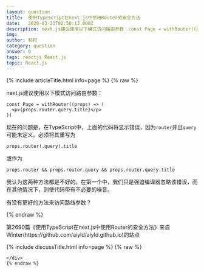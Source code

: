 ```yaml
---
layout: question
title:  使用TypeScript在next.js中使用Router的安全方法
date:   2020-03-23T02:50:13.000Z
description: next.js建议使用以下模式访问路由参数：const Page = withRouter((props) => (  <p>{props.rout...
img: 
author: 村村
category: question
answer: 0
tags: reactjs React.js
topic: React.js
---
```

<div class="article-root">
  <div class="article">
    {% include articleTitle.html info=page %}
    {% raw %}
    <div class="article-content"><p><font style="vertical-align: inherit;"><font style="vertical-align: inherit;">next.js建议使用以下模式访问路由参数：</font></font></p>

<pre><code>const Page = withRouter((props) =&gt; (<font></font>
  &lt;p&gt;{props.router.query.title}&lt;/p&gt;<font></font>
))<font></font>
</code></pre>

<p><font style="vertical-align: inherit;"><font style="vertical-align: inherit;">现在的问题是，在TypeScript中，上面的代码将显示错误，因为</font></font><code>router</code><font style="vertical-align: inherit;"><font style="vertical-align: inherit;">并且</font></font><code>query</code><font style="vertical-align: inherit;"><font style="vertical-align: inherit;">可能未定义。</font><font style="vertical-align: inherit;">必须将其重写为</font></font></p>

<p><code>props.router!.query!.title</code> </p>

<p><font style="vertical-align: inherit;"><font style="vertical-align: inherit;">或作为 </font></font></p>

<p><code>props.router &amp;&amp; props.router.query &amp;&amp; props.router.query.title</code></p>

<p><font style="vertical-align: inherit;"><font style="vertical-align: inherit;">我认为这两种方法都是不好的。</font><font style="vertical-align: inherit;">在第一个中，我们只是强迫编译器忽略该错误，而在其他情况下，则使代码带有不必要的噪音。</font></font></p>

<p><font style="vertical-align: inherit;"><font style="vertical-align: inherit;">有没有更好的方法来访问路线参数？</font></font></p></div>
    {% endraw %}
  </div>
  <p class="winter_mark">第2690篇《使用TypeScript在next.js中使用Router的安全方法》来自Winter(https://github.com/aiyld/aiyld.github.io)的站点</p>
  <div class="discuss-wrapper">
    {% include discussTitle.html info=page %}
    {% raw %}
    <div class="discuss-list">
    
    </div>
    {% endraw %}
  </div>
<div>
